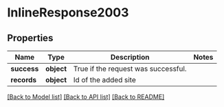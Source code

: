 # InlineResponse2003

## Properties
Name | Type | Description | Notes
------------ | ------------- | ------------- | -------------
**success** | **object** | True if the request was successful. | 
**records** | **object** | Id of the added site | 

[[Back to Model list]](../README.md#documentation-for-models) [[Back to API list]](../README.md#documentation-for-api-endpoints) [[Back to README]](../README.md)

